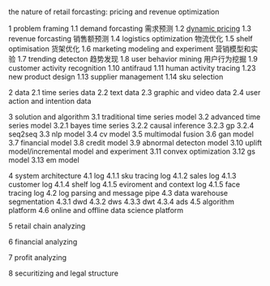 the nature of retail forcasting: pricing and revenue optimization

1 problem framing
1.1 demand forcasting 需求预测
1.2 [dynamic pricing](timeseries\dynamic_pricing.md)
1.3 revenue forcasting 销售额预测
1.4 logistics optimization 物流优化
1.5 shelf optimisation 货架优化 
1.6 marketing modeling and experiment 营销模型和实验
1.7 trending detecton 趋势发现
1.8 user behavior mining 用户行为挖掘
1.9 customer activity recognition 
1.10 antifraud
1.11 human activity tracing
1.23 new product design
1.13 supplier management
1.14 sku selection      

2 data
2.1 time series data
2.2 text data
2.3 graphic and video data
2.4 user action and intention data

3 solution and algorithm
3.1 traditional time series model
3.2 advanced time series model
3.2.1 bayes time series
3.2.2 causal inference
3.2.3 gp
3.2.4 seq2seq
3.3 nlp model
3.4 cv model
3.5 multimodal fusion
3.6 gan model
3.7 financial model
3.8 credit model
3.9 abnormal detecton model
3.10 uplift model/incremental model and experiment
3.11 convex optimization
3.12 gs model
3.13 em model

4 system architecture
4.1 log
4.1.1 sku tracing log
4.1.2 sales log
4.1.3 customer log
4.1.4 shelf log
4.1.5 eviroment and context log
4.1.5 face tracing log
4.2 log parsing and message pipe
4.3 data warehouse segmentation
4.3.1 dwd
4.3.2 dws
4.3.3 dwt
4.3.4 ads
4.5 algorithm platform
4.6 online and offline data science platform

5 retail chain analyzing 

6 financial analyzing

7 profit analyzing

8 securitizing and legal structure
